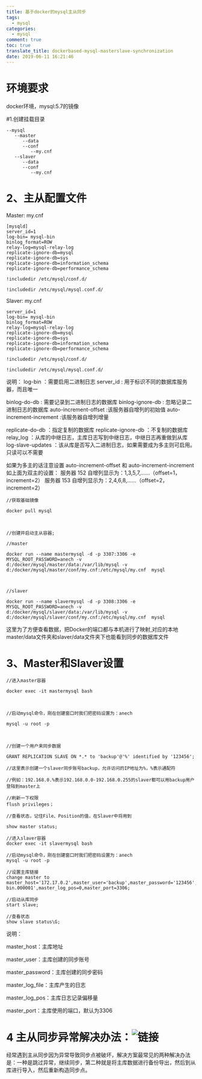 ```yaml
---
title: 基于docker的mysql主从同步
tags:
  - mysql
categories:
  - mysql
comment: true
toc: true
translate_title: dockerbased-mysql-masterslave-synchronization
date: 2019-06-11 16:21:46
---
```


# 环境要求

docker环境，mysql:5.7的镜像

#1.创建挂载目录
```
--mysql
   --master
      --data  
      --conf
         --my.cnf     
   --slaver
      --data  
      --conf
         --my.cnf
```
# 2、主从配置文件
Master: my.cnf
```
[mysqld]
server_id=1
log-bin= mysql-bin
binlog_format=ROW
relay-log=mysql-relay-log
replicate-ignore-db=mysql
replicate-ignore-db=sys
replicate-ignore-db=information_schema
replicate-ignore-db=performance_schema

!includedir /etc/mysql/conf.d/

!includedir /etc/mysql/mysql.conf.d/

```
Slaver: my.cnf
```[mysqld]
server_id=1
log-bin= mysql-bin
binlog_format=ROW
relay-log=mysql-relay-log
replicate-ignore-db=mysql
replicate-ignore-db=sys
replicate-ignore-db=information_schema
replicate-ignore-db=performance_schema

!includedir /etc/mysql/conf.d/

!includedir /etc/mysql/mysql.conf.d/
```

说明： log-bin ：需要启用二进制日志 server_id : 用于标识不同的数据库服务器，而且唯一

binlog-do-db : 需要记录到二进制日志的数据库 binlog-ignore-db : 忽略记录二进制日志的数据库 auto-increment-offset :该服务器自增列的初始值 auto-increment-increment :该服务器自增列增量

replicate-do-db ：指定复制的数据库 replicate-ignore-db ：不复制的数据库 relay_log ：从库的中继日志，主库日志写到中继日志，中继日志再重做到从库 log-slave-updates ：该从库是否写入二进制日志，如果需要成为多主则可启用。只读可以不需要

如果为多主的话注意设置 auto-increment-offset 和 auto-increment-increment 如上面为双主的设置： 服务器 152 自增列显示为：1,3,5,7,……（offset=1，increment=2） 服务器 153 自增列显示为：2,4,6,8,……（offset=2，increment=2）

```
//获取基础镜像

docker pull mysql

 

//创建并启动主从容器;

//master

docker run --name mastermysql -d -p 3307:3306 -e MYSQL_ROOT_PASSWORD=anech -v d:/docker/mysql/master/data:/var/lib/mysql -v d:/docker/mysql/master/conf/my.cnf:/etc/mysql/my.cnf  mysql

 

//slaver

docker run --name slavermysql -d -p 3308:3306 -e MYSQL_ROOT_PASSWORD=anech -v d:/docker/mysql/slaver/data:/var/lib/mysql -v d:/docker/mysql/slaver/conf/my.cnf:/etc/mysql/my.cnf  mysql
```
这里为了方便查看数据，把Docker的端口都与本机进行了映射,对应的本地master/data文件夹和slaver/data文件夹下也能看到同步的数据库文件
# 3、Master和Slaver设置
```
//进入master容器

docker exec -it mastermysql bash

 

//启动mysql命令，刚在创建窗口时我们把密码设置为：anech

mysql -u root -p

 

//创建一个用户来同步数据

GRANT REPLICATION SLAVE ON *.* to 'backup'@'%' identified by '123456';

//这里表示创建一个slaver同步账号backup，允许访问的IP地址为%，%表示通配符

//例如：192.168.0.%表示192.168.0.0-192.168.0.255的slaver都可以用backup用户登陆到master上

//刷新一下权限
flush privileges；

//查看状态，记住File、Position的值，在Slaver中将用到

show master status;
```

```
//进入slaver容器
docker exec -it slavermysql bash

//启动mysql命令，刚在创建窗口时我们把密码设置为：anech
mysql -u root -p

//设置主库链接
change master to master_host='172.17.0.2',master_user='backup',master_password='123456',master_log_file='mysql-bin.000001',master_log_pos=0,master_port=3306;

//启动从库同步
start slave;

//查看状态
show slave status\G;
```
说明：

master_host：主库地址

master_user：主库创建的同步账号

master_password：主库创建的同步密码

master_log_file：主库产生的日志

master_log_pos：主库日志记录偏移量

master_port：主库使用的端口，默认为3306

# 4 主从同步异常解决办法：![链接](https://blog.csdn.net/z13615480737/article/details/71159262)

经常遇到主从同步因为异常导致同步点被破坏，解决方案最常见的两种解决办法是：一种是跳过异常，继续同步，第二种就是将主库数据进行备份导出，然后到从库进行导入，然后重新构造同步点。